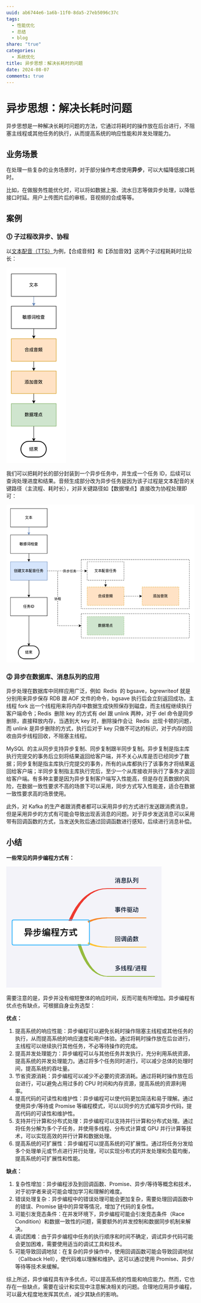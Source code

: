 ```yaml
---
uuid: ab6744e6-1a6b-11f0-8da5-27eb5096c37c
tags:
  - 性能优化
  - 总结
  - blog
share: "true"
categories:
  - 系统优化
title: 异步思想：解决长耗时的问题
date: 2024-08-07
comments: true
---
```


# 异步思想：解决长耗时问题

异步思想是一种解决长耗时问题的方法，它通过将耗时的操作放在后台进行，不阻塞主线程或其他任务的执行，从而提高系统的响应性能和并发处理能力。

## 业务场景

在处理一些复杂的业务场景时，对于部分操作考虑使用**异步**，可以大幅降低接口耗时。

比如，在做服务性能优化时，可以将如数据上报、流水日志等做异步处理，以降低接口时延。用户上传图片后的审核，音视频的合成等等。

## 案例

### **⓵ 子过程改异步、协程**

以[文本配音（TTS）](https://kf.zenvideo.qq.com/help/doc?id=dcccf9045b50dca3)为例，【合成音频】和【添加音效】这两个子过程耗耗时比较长：

![](assets/images/8f6ddfe0832db6b1d7ea0f9e76ddeb77_MD5.png)

我们可以把耗时长的部分封装到一个异步任务中，并生成一个任务 ID，后续可以查询处理进度和结果。音频生成部分改为异步任务是因为该子过程是文本配音的关键路径（主流程、耗时长），对非关键路径如【数据埋点】直接改为协程处理即可：

![](assets/images/d4a2d43f6bff5383e547c2366f5240ff_MD5.png)

### **⓶ 异步在数据库、消息队列的应用**

异步处理在数据库中同样应用广泛，例如  Redis  的 bgsave，bgrewriteof 就是分别用来异步保存 RDB 跟 AOF 文件的命令，bgsave 执行后会立刻返回成功，主线程 fork 出一个线程用来将内存中数据生成快照保存到磁盘，而主线程继续执行客户端命令；Redis  删除 key 的方式有 del 跟 unlink 两种，对于 del 命令是同步删除，直接释放内存，当遇到大 key 时，删除操作会让  Redis  出现卡顿的问题，而 unlink 是异步删除的方式，执行后对于 key 只做不可达的标识，对于内存的回收由异步线程回收，不阻塞主线程。

MySQL  的主从同步支持异步复制、同步复制跟半同步复制。异步复制是指主库执行完提交的事务后立刻将结果返回给客户端，并不关心从库是否已经同步了数据；同步复制是指主库执行完提交的事务，所有的从库都执行了该事务才将结果返回给客户端；半同步复制指主库执行完后，至少一个从库接收并执行了事务才返回给客户端。有多种主要是因为异步复制客户端写入性能高，但是存在丢数据的风险，在数据一致性要求不高的场景下可以采用，同步方式写入性能差，适合在数据一致性要求高的场景使用。

此外，对 Kafka 的生产者跟消费者都可以采用异步的方式进行发送跟消费消息，但是采用异步的方式有可能会导致出现丢消息的问题。对于异步发送消息可以采用带有回调函数的方式，当发送失败后通过回调函数进行感知，后续进行消息补偿。

## 小结

**一些常见的异步编程方式有：**

![](assets/images/38d2fb76c1e1baf507a3ac2d27c8a10b_MD5.png)

需要注意的是，异步并没有缩短整体的响应时间，反而可能有所增加。异步编程有优点也有缺点，可根据自身业务选型：

**优点：**

1. 提高系统的响应性能：异步编程可以避免长耗时操作阻塞主线程或其他任务的执行，从而提高系统的响应速度和用户体验。通过将耗时操作放在后台进行，主线程可以继续执行其他任务，不必等待操作的完成。
2. 提高并发处理能力：异步编程可以与其他任务并发执行，充分利用系统资源，提高系统的并发处理能力。通过将多个任务同时进行，可以减少总体的处理时间，提高系统的吞吐量。
3. 节省资源消耗：异步编程可以减少不必要的资源消耗。通过将耗时操作放在后台进行，可以避免占用过多的 CPU 时间和内存资源，提高系统的资源利用率。
4. 提高代码的可读性和维护性：异步编程可以使代码更加简洁和易于理解。通过使用异步/等待或 Promise 等编程模式，可以以同步的方式编写异步代码，提高代码的可读性和维护性。
5. 支持并行计算和分布式处理：异步编程可以支持并行计算和分布式处理。通过将任务分解为多个子任务，并使用多线程、分布式计算或 GPU 并行计算等技术，可以实现高效的并行计算和数据处理。
6. 提高系统的可扩展性：异步编程可以提高系统的可扩展性。通过将任务分发给多个处理单元或节点进行并行处理，可以实现分布式的并发处理和负载均衡，提高系统的可扩展性和性能。

**缺点：**

1. 复杂性增加：异步编程涉及到回调函数、Promise、异步/等待等概念和技术，对于初学者来说可能会增加学习和理解的难度。
2. 错误处理复杂：异步编程中的错误处理可能会更加复杂，需要处理回调函数中的错误、Promise 链中的异常等情况，增加了代码的复杂性。
3. 可能引发竞态条件：在并发环境下，异步编程可能会引发竞态条件（Race Condition）和数据一致性的问题，需要额外的并发控制和数据同步机制来解决。
4. 调试困难：由于异步编程中任务的执行顺序和时间不确定，调试异步代码可能会更加困难，需要使用适当的调试工具和技术。
5. 可能导致回调地狱：在复杂的异步操作中，使用回调函数可能会导致回调地狱（Callback Hell），使代码难以理解和维护。这可以通过使用 Promise、异步/等待等技术来缓解。

综上所述，异步编程具有许多优点，可以提高系统的性能和响应能力。然而，它也存在一些缺点，需要在设计和实现中注意解决相关的问题。合理地应用异步编程，可以最大程度地发挥其优点，减少其缺点的影响。
